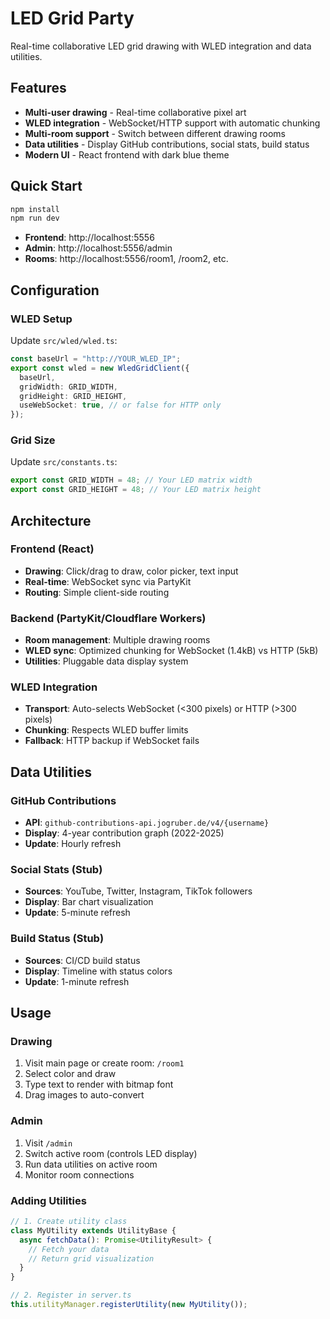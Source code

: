 # LED Grid Party

Real-time collaborative LED grid drawing with WLED integration and data utilities.

## Features

- **Multi-user drawing** - Real-time collaborative pixel art
- **WLED integration** - WebSocket/HTTP support with automatic chunking
- **Multi-room support** - Switch between different drawing rooms
- **Data utilities** - Display GitHub contributions, social stats, build status
- **Modern UI** - React frontend with dark blue theme

## Quick Start

```bash
npm install
npm run dev
```

- **Frontend**: http://localhost:5556
- **Admin**: http://localhost:5556/admin
- **Rooms**: http://localhost:5556/room1, /room2, etc.

## Configuration

### WLED Setup

Update `src/wled/wled.ts`:

```typescript
const baseUrl = "http://YOUR_WLED_IP";
export const wled = new WledGridClient({
  baseUrl,
  gridWidth: GRID_WIDTH,
  gridHeight: GRID_HEIGHT,
  useWebSocket: true, // or false for HTTP only
});
```

### Grid Size

Update `src/constants.ts`:

```typescript
export const GRID_WIDTH = 48; // Your LED matrix width
export const GRID_HEIGHT = 48; // Your LED matrix height
```

## Architecture

### Frontend (React)

- **Drawing**: Click/drag to draw, color picker, text input
- **Real-time**: WebSocket sync via PartyKit
- **Routing**: Simple client-side routing

### Backend (PartyKit/Cloudflare Workers)

- **Room management**: Multiple drawing rooms
- **WLED sync**: Optimized chunking for WebSocket (1.4kB) vs HTTP (5kB)
- **Utilities**: Pluggable data display system

### WLED Integration

- **Transport**: Auto-selects WebSocket (<300 pixels) or HTTP (>300 pixels)
- **Chunking**: Respects WLED buffer limits
- **Fallback**: HTTP backup if WebSocket fails

## Data Utilities

### GitHub Contributions

- **API**: `github-contributions-api.jogruber.de/v4/{username}`
- **Display**: 4-year contribution graph (2022-2025)
- **Update**: Hourly refresh

### Social Stats (Stub)

- **Sources**: YouTube, Twitter, Instagram, TikTok followers
- **Display**: Bar chart visualization
- **Update**: 5-minute refresh

### Build Status (Stub)

- **Sources**: CI/CD build status
- **Display**: Timeline with status colors
- **Update**: 1-minute refresh

## Usage

### Drawing

1. Visit main page or create room: `/room1`
2. Select color and draw
3. Type text to render with bitmap font
4. Drag images to auto-convert

### Admin

1. Visit `/admin`
2. Switch active room (controls LED display)
3. Run data utilities on active room
4. Monitor room connections

### Adding Utilities

```typescript
// 1. Create utility class
class MyUtility extends UtilityBase {
  async fetchData(): Promise<UtilityResult> {
    // Fetch your data
    // Return grid visualization
  }
}

// 2. Register in server.ts
this.utilityManager.registerUtility(new MyUtility());
```
